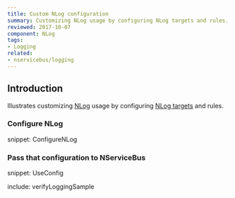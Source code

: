 ```yaml
---
title: Custom NLog configuration
summary: Customizing NLog usage by configuring NLog targets and rules.
reviewed: 2017-10-07
component: NLog
tags:
- Logging
related:
- nservicebus/logging
---
```



## Introduction

Illustrates customizing [NLog](https://nlog-project.org/) usage by configuring [NLog targets](https://github.com/nlog/nlog/wiki/Targets) and rules.


### Configure NLog

snippet: ConfigureNLog


### Pass that configuration to NServiceBus

snippet: UseConfig


include: verifyLoggingSample